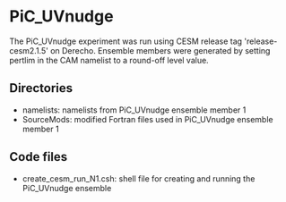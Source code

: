 # PiC_UVnudge

The PiC_UVnudge experiment was run using CESM release tag 'release-cesm2.1.5' on Derecho. Ensemble members were generated by setting pertlim in the CAM namelist to a round-off level value.

## Directories

- namelists: namelists from PiC_UVnudge ensemble member 1
- SourceMods: modified Fortran files used in PiC_UVnudge ensemble member 1

## Code files

- create_cesm_run_N1.csh: shell file for creating and running the PiC_UVnudge ensemble
